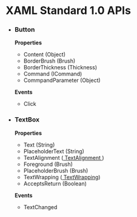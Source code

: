 <h1>XAML Standard 1.0 APIs</h1>
<ul>
  <li><h3>Button</h3></li>
    <p><b>Properties</b></p>
    <ul>
      <li>Content (Object)</li>
      <li>BorderBrush (Brush)</li>
      <li>BorderThickness (Thickness)</li>
      <li>Command (ICommand)</li>
      <li>CommpandParameter (Object) </li>
    </ul>
    <p><b>Events</b></p>
    <ul>
      <li>Click</li>
    </ul>
  <li><h3>TextBox</h3></li>
     <p><b>Properties</b></p>
    <ul>
      <li>Text (String) </li>
      <li>PlaceholderText (String) </li>
      <li>TextAlignment (<a href="https://github.com/Microsoft/xaml-standard/new/master/docs/versions/TextAlignment.md"> TextAlignment </a>) </li>
      <li>Foreground (Brush) </li>
      <li>PlaceholderBrush (Brush) </li>
      <li>TextWrapping (<a href="https://github.com/Microsoft/xaml-standard/new/master/docs/versions/TextWrapping.md"> TextWrapping</a>) </li>
      <li>AcceptsReturn (Boolean) </li>
    </ul>
    <p><b>Events</b></p>
    <ul>
      <li>TextChanged</li>
    </ul>
      
